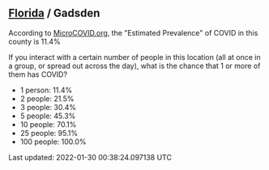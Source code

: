 
## [Florida](/united-states/florida) / Gadsden

According to [MicroCOVID.org](http://microcovid.org),
the "Estimated Prevalence" of COVID in this county is 11.4%

If you interact with a certain number of people in this location
(all at once in a group, or spread out across the day), what is the chance that
1 or more of them has COVID?

- 1 person: 11.4%
- 2 people: 21.5%
- 3 people: 30.4%
- 5 people: 45.3%
- 10 people: 70.1%
- 25 people: 95.1%
- 100 people: 100.0%

Last updated: 2022-01-30 00:38:24.097138 UTC

